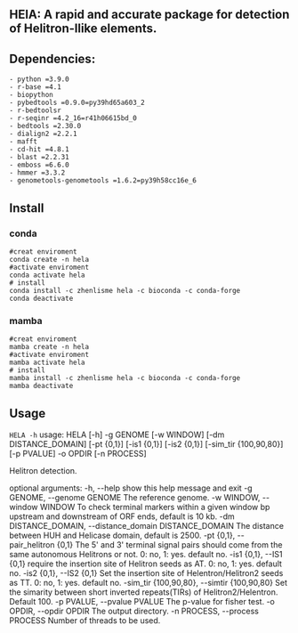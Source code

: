 ## HElA: A rapid and accurate package for detection of Helitron-llike elements.
## Dependencies:
```
- python =3.9.0
- r-base =4.1
- biopython
- pybedtools =0.9.0=py39hd65a603_2
- r-bedtoolsr
- r-seqinr =4.2_16=r41h06615bd_0
- bedtools =2.30.0
- dialign2 =2.2.1
- mafft
- cd-hit =4.8.1
- blast =2.2.31
- emboss =6.6.0
- hmmer =3.3.2
- genometools-genometools =1.6.2=py39h58cc16e_6
```
## Install
### conda
```
#creat enviroment
conda create -n hela
#activate enviroment
conda activate hela
# install 
conda install -c zhenlisme hela -c bioconda -c conda-forge
conda deactivate
```
### mamba
```
#creat enviroment
mamba create -n hela
#activate enviroment
mamba activate hela
# install 
mamba install -c zhenlisme hela -c bioconda -c conda-forge
mamba deactivate
```
## Usage
`HELA -h`
usage: HELA [-h] -g GENOME [-w WINDOW] [-dm DISTANCE_DOMAIN] [-pt {0,1}] [-is1 {0,1}] [-is2 {0,1}]
                  [-sim_tir {100,90,80}] [-p PVALUE] -o OPDIR [-n PROCESS]

Helitron detection.

optional arguments:
  -h, --help            show this help message and exit
  -g GENOME, --genome GENOME
                        The reference genome.
  -w WINDOW, --window WINDOW
                        To check terminal markers within a given window bp upstream and downstream of ORF ends, default is 10 kb.
  -dm DISTANCE_DOMAIN, --distance_domain DISTANCE_DOMAIN
                        The distance between HUH and Helicase domain, default is 2500.
  -pt {0,1}, --pair_helitron {0,1}
                        The 5' and 3' terminal signal pairs should come from the same autonomous Helitrons or not. 0: no, 1: yes. default no.
  -is1 {0,1}, --IS1 {0,1}
                        require the insertion site of Helitron seeds as AT. 0: no, 1: yes. default no.
  -is2 {0,1}, --IS2 {0,1}
                        Set the insertion site of Helentron/Helitron2 seeds as TT. 0: no, 1: yes. default no.
  -sim_tir {100,90,80}, --simtir {100,90,80}
                        Set the simarity between short inverted repeats(TIRs) of Helitron2/Helentron. Default 100.
  -p PVALUE, --pvalue PVALUE
                        The p-value for fisher test.
  -o OPDIR, --opdir OPDIR
                        The output directory.
  -n PROCESS, --process PROCESS
                        Number of threads to be used.
